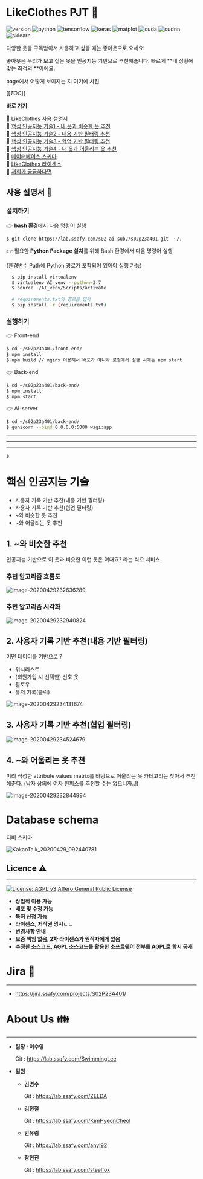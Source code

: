 # LikeClothes PJT :shirt:

![version](https://img.shields.io/badge/version-2.1.0-orange?logo=star)
![python](https://img.shields.io/badge/python-3.7.4-brightgreen?logo=python)
![tensorflow](https://img.shields.io/badge/tensorflow-2.0.0-yellow?logo=tensorflow)
![keras](https://img.shields.io/badge/keras-2.2.4-red?logo=keras)
![matplot](https://img.shields.io/badge/matplot-3.2.1-yellowgreen?logo=matplot)
![cuda](https://img.shields.io/badge/cuda-10.0-green?logo=nvidia)
![cudnn](https://img.shields.io/badge/cudnn-7.5-green?logo=nvidia)
![sklearn](https://img.shields.io/badge/sklearn-0.22.1-red?logo=sklearn)



다양한 옷을 구독받아서 사용하고 싶을 때는 좋아욧으로 오세요!

좋아욧은 우리가 보고 싶은 옷을 인공지능 기반으로 추천해줍니다. 빠르게 **내 상황에 맞는 최적의 **이에요.

page에서 어떻게	보여지는 지 여기에 사진 




[[_TOC_]]

**바로 가기**


 :mag_right: [LikeClothes 사용 설명서](#id-section1) <br>
 :mag_right: [핵심 인공지능 기술1 - 내 옷과 비슷한 옷 추천](#1.-~와-비슷한-추천) <br>
 :mag_right: [핵심 인공지능 기술2 - 내용 기반 필터링 추천](#2.-사용자-기록-기반-추천(내용-기반-필터링)) <br>
 :mag_right: [핵심 인공지능 기술3 - 협업 기반 필터링 추천]( #3.-사용자-기록-기반-추천(협업-필터링)) <br>
 :mag_right: [핵심 인공지능 기술4 - 내 옷과 어울리는 옷 추천](#4.-~와-어울리는-옷-추천) <br>
 :mag_right: [데이터베이스 스키마](#database-schema) <br>
 :mag_right: [LikeClothes 라이센스](#jira-date) <br>
 :mag_right: [저희가 궁금하다면](#about-us-family) <br>


## 사용 설명서 :open_hands:

### 설치하기

:point_right: **bash 환경**에서 다음 명령어 실행

  `$ git clone https://lab.ssafy.com/s02-ai-sub2/s02p23a401.git  ~/.` 


:point_right: 필요한 **Python Package 설치**를 위해 Bash 환경에서 다음 명령어 실행

(환경변수 Path에 Python 경로가 포함되어 있어야 실행 가능)

```bash
  $ pip install virtualenv
  $ virtualenv AI_venv --python=3.7
  $ source ./AI_venv/Scripts/activate
  
  # requirements.txt의 경로를 입력
  $ pip install -r (requirements.txt)
```



### 실행하기

 :point_right: Front-end

  ```bash
  $ cd ~/s02p23a401/front-end/
  $ npm install
  $ npm build // nginx 이용해서 배포가 아니라 로컬에서 실행 시에는 npm start
  ```


:point_right: Back-end

  ```bash
  $ cd ~/s02p23a401/back-end/
  $ npm install
  $ npm start
  ```


:point_right: AI-server

  ```bash
  $ cd ~/s02p23a401/back-end/
  $ gunicorn --bind 0.0.0.0:5000 wsgi:app
  ```

  

---

---

---

s



# 핵심 인공지능 기술

- 사용자 기록 기반 추천(내용 기반 필터링)
- 사용자 기록 기반 추천(협업 필터링)
- ~와 비슷한 옷 추천
- ~와 어울리는 옷 추천 



## 1. ~와 비슷한 추천

인공지능 기반으로 이 옷과 비슷한 이런 옷은 어때요? 라는 식으 서비스. 

### 추천 알고리즘 흐름도

![image-20200429232636289](doc/Image/비슷한옷_추천_흐름도.png)



### 추천 알고리즘 시각화 

![image-20200429232940824](doc/Image/추천알고리즘_시각화.png)





## 2. 사용자 기록 기반 추천(내용 기반 필터링)

어떤 데이터를 기반으로 ? 

- 위시리스트
- (회원가입 시 선택한) 선호 옷
- 팔로우 
- 유저 기록(클릭)

![image-20200429234131674](doc/Image/사용자기반_옷추천_내용필터링.png)



## 3. 사용자 기록 기반 추천(협업 필터링)

![image-20200429234524679](doc/Image/사용자기반_옷추천_협업필터링.png)



## 4. ~와 어울리는 옷 추천

미리 작성한 attribute values matrix를 바탕으로 어울리는 옷 카테고리는 찾아서 추천해준다. (남자 상의에 여자 원피스를 추천할 수는 없으니까..!) 

![image-20200429232844994](doc/Image/어울리는옷_추천_흐름도.png)



# Database schema

디비 스키마 

![KakaoTalk_20200429_092440781](doc/Image/디비_스키마.png)



## Licence :warning:

---

[![License: AGPL v3](https://img.shields.io/badge/License-AGPL%20v3-blue.svg)](https://www.gnu.org/licenses/agpl-3.0) [Affero General Public License](https://www.gnu.org/licenses/agpl-3.0.html)

- **상업적 이용 가능**
- **배포 및 수정 가능**
- **특허 신청 가능**
- **라이센스, 저작권 명시**ㄴㄴ
- **변경사항 안내**
- **보증 책임 없음, 2차 라이센스가 원작자에게 있음**
- **수정한 소스코드, AGPL 소스코드를 활용한 소프트웨어 전부를 AGPL로 항시 공개**



# Jira :date: 

---

- https://jira.ssafy.com/projects/S02P23A401/



# About Us :family:

---

- **팀장 : 이수영**

  Git : https://lab.ssafy.com/SwimmingLee

- **팀원**

  - **김명수**

    Git : https://lab.ssafy.com/ZELDA

  - **김현철**

    Git : https://lab.ssafy.com/KimHyeonCheol

  - **안유림**

    Git : https://lab.ssafy.com/anyl92

  - **장현진**

    Git : https://lab.ssafy.com/steelfox